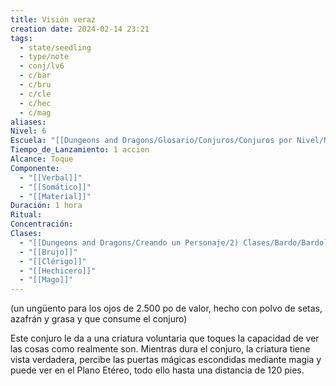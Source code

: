 ```yaml
---
title: Visión veraz
creation date: 2024-02-14 23:21
tags:
  - state/seedling
  - type/note
  - conj/lv6
  - c/bar
  - c/bru
  - c/cle
  - c/hec
  - c/mag
aliases: 
Nivel: 6
Escuela: "[[Dungeons and Dragons/Glosario/Conjuros/Conjuros por Nivel/Nivel 4/Adivinación|Adivinación]]"
Tiempo_de_Lanzamiento: 1 accion
Alcance: Toque
Componente:
  - "[[Verbal]]"
  - "[[Somático]]"
  - "[[Material]]"
Duración: 1 hora
Ritual: 
Concentración: 
Clases:
  - "[[Dungeons and Dragons/Creando un Personaje/2) Clases/Bardo/Bardo]]"
  - "[[Brujo]]"
  - "[[Clérigo]]"
  - "[[Hechicero]]"
  - "[[Mago]]"
---
```

(un ungüento para los ojos de 2.500 po de valor, hecho con polvo de setas, azafrán y grasa y que consume el conjuro)

Este conjuro le da a una criatura voluntaria que toques la capacidad de ver las cosas como realmente son. Mientras dura el conjuro, la criatura tiene vista verdadera, percibe las puertas mágicas escondidas mediante magia y puede ver en el Plano Etéreo, todo ello hasta una distancia de 120 pies.
